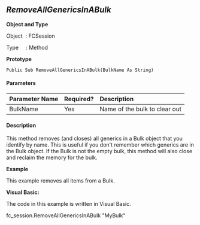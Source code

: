 _RemoveAllGenericsInABulk_
--------------------------

**Object and Type**

Object  : FCSession

Type     : Method

**Prototype**

```
Public Sub RemoveAllGenericsInABulk(BulkName As String)
```

#### Parameters

| Parameter Name | Required? | Description |
|:--- |:--- |:--- |
| BulkName | Yes | Name of the bulk to clear out |

#### Description

This method removes (and closes) all generics in a Bulk object that you identify by name. This is useful if you don't remember which generics are in the Bulk object. If the Bulk is not the empty bulk, this method will also close and reclaim the memory for the bulk.

**Example**

This example removes all items from a Bulk.

**Visual Basic:**

The code in this example is written in Visual Basic.

fc_session.RemoveAllGenericsInABulk "MyBulk"